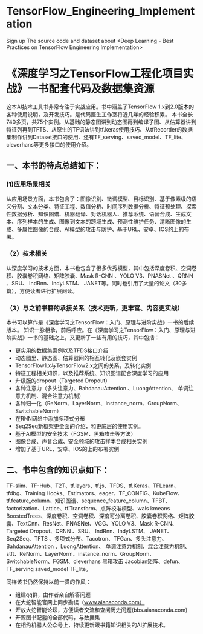 # TensorFlow_Engineering_Implementation
Sign up  The source code and dataset about &lt;Deep Learning - Best Practices on TensorFlow Engineering Implementation> 



# 《深度学习之TensorFlow工程化项目实战》一书配套代码及数据集资源
这本AI技术工具书非常专注于实战应用。书中涵盖了TensorFlow 1.x到2.0版本的各种使用说明，及开发技巧。是代码医生工作室将近几年的经验积累。
本书全长740多页，共75个实例。从基础的静态图讲到动态图再到编译子图、从估算器讲到特征列再到TFTS、从原生的TF语法讲到tf.keras使用技巧、从tfRecorder的数据集制作讲到Dataset接口的使用、还有TF_serving、saved_model、TF_lite、cleverhans等更多接口的使用介绍。

##  一、本书的特点总结如下：
###  (1)应用场景相关
从应用场景方面，本书包含了：图像识别、微调模型、目标识别、基于像素级的语义分割、文本分类、特征工程、数值分析、时间序列数据分析、特征预处理、探索性数据分析、知识图谱、机器翻译、对话机器人、推荐系统、语音合成、生成文本、序列样本的生成、图像到文本的跨域生成、预测性维护任务、清晰图像的生成、多属性图像的合成、AI模型的攻击与防护、基于URL、安卓、IOS的上的布署。
### （2）技术相关
从深度学习的技术方面，本书也包含了很多优秀模型，其中包括深度卷积、空洞卷积、胶囊卷积网络、矩阵胶囊、Mask R-CNN 、YOLO V3、PNASNet 、QRNN 、SRU、 IndRnn、IndyLSTM、 JANET等。同时也引用了大量的论文（30多篇），方便读者进行扩展阅读。
### （3）与之前书籍的承接关系（技术更新，更丰富、内容更实战）
本书可以算作是《深度学习之TensorFlow：入门、原理与进阶实战》一书的后续版本。
知识一脉相承，前后呼应。在《深度学习之TensorFlow：入门、原理与进阶实战》一书的基础之上，又更新了一些有用的技巧，其中包括：

* 更实用的数据集案例以及TFDS接口介绍
* 动态图里、静态图、估算器间的相互转化及嵌套实例
* TensorFlow1.x与TensorFlow2.x之间的关系，及转化实例
* 特征工程相关知识，以及推荐系统、知识图谱配合深度学习的应用
*	升级版的dropout（Targeted Dropout）
* 各种注意力（多头注意力、BahdanauAttention 、LuongAttention、 单调注意力机制、混合注意力机制）
*	各种归一化（ReNorm、LayerNorm、instance_norm、GroupNorm、SwitchableNorm）
* 在RNN网络中添加多项式分布
* Seq2Seq新框架更全面的介绍，和更底层的使用实例。
* 基于AI模型的安全技术（FGSM、黑箱攻击等方法）
* 图像合成、声音合成、安全领域的攻击样本合成相关实例
* 增加了基于URL、安卓、IOS的上的布署实例
##  二、书中包含的知识点如下： 
TF-slim、TF-Hub、T2T、tf.layers、tf.js、TFDS、tf.Keras、TFLearn、tfdbg、Training Hooks、Estimators、eager、TF_CONFIG、KubeFlow、tf.feature_column、知识图谱、sequence_feature_column、TFBT、 factorization、Lattice、tf.Transform、点阵校准模型、wals kmeans  BoostedTrees、深度卷积、空洞卷积、深度可分离卷积、胶囊卷积网络、矩阵胶囊、TextCnn、ResNet、PNASNet、VGG、YOLO V3、Mask R-CNN、Targeted Dropout、QRNN 、SRU、 IndRnn、IndyLSTM、 JANET、 Seq2Seq、TFTS 、多项式分布、Tacotron、TFGan、多头注意力、BahdanauAttention 、LuongAttention、 单调注意力机制、混合注意力机制、stft、ReNorm、LayerNorm、instance_norm、GroupNorm、SwitchableNorm、FGSM、cleverhans 黑箱攻击  Jacobian矩阵、defun、TF_serving  saved_model  TF_lite。


同样该书仍然保持以前一贯的作风：
*	组建qq群，由作者亲自解答问题
*	在大蛇智能官网上同步勘误（www.aianaconda.com）
*	开放大蛇智能论坛，方便读者交流和查阅历史问题(bbs.aianaconda.com)
*	开源图书配套的全部代码，与数据集
*	在相约机器人公众号上，持续更新跟书籍知识相关的AI扩展技术。


